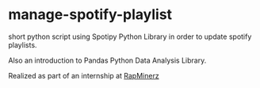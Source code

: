 # manage-spotify-playlist
short python script using Spotipy Python Library in order to update spotify playlists.

Also an introduction to Pandas Python Data Analysis Library.

Realized as part of an internship at [RapMinerz](https://linktr.ee/rapminerz)

